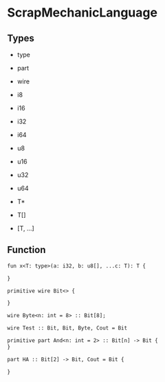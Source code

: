 # ScrapMechanicLanguage

## Types

* type
* part
* wire

* i8
* i16
* i32
* i64
* u8
* u16
* u32
* u64

* T\*
* T[]
* [T, ...]

## Function

```txt
fun x<T: type>(a: i32, b: u8[], ...c: T): T {

}

primitive wire Bit<> {

}

wire Byte<n: int = 8> :: Bit[8];

wire Test :: Bit, Bit, Byte, Cout = Bit

primitive part And<n: int = 2> :: Bit[n] -> Bit {
}

part HA :: Bit[2] -> Bit, Cout = Bit {

}

```
